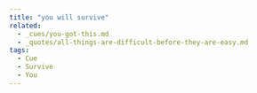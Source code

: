 ```yaml
---
title: "you will survive"
related:
  - _cues/you-got-this.md
  - _quotes/all-things-are-difficult-before-they-are-easy.md
tags:
  - Cue
  - Survive
  - You
---
```

